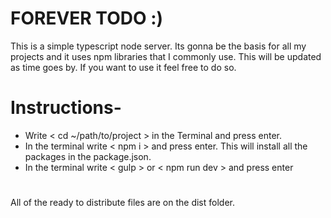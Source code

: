 # FOREVER TODO :)

 This is a simple typescript node server. Its gonna be the basis for all my projects and it uses npm libraries that I commonly
 use. This will be updated as time goes by. If you want to use it feel free to do so.



# Instructions- 
- Write < cd ~/path/to/project > in the Terminal and press enter. 
- In the terminal write < npm i > and press enter. This will install all the packages in the package.json.
- In the terminal write < gulp > or < npm run dev > and press enter
 
#

All of the ready to distribute files are on the dist folder.
